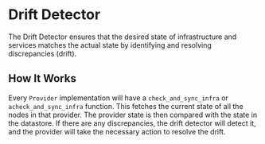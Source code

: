 # Drift Detector

The Drift Detector ensures that the desired state of infrastructure and services matches the actual state by identifying and resolving discrepancies (drift).

## How It Works

Every `Provider` implementation will have a `check_and_sync_infra` or `acheck_and_sync_infra` function. This fetches the current state of all the nodes in that provider. The provider state is then compared with the state in the datastore. If there are any discrepancies, the drift detector will detect it, and the provider will take the necessary action to resolve the drift.
